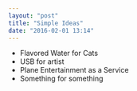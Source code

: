 ```yaml
---
layout: "post"
title: "Simple Ideas"
date: "2016-02-01 13:14"
---
```


+ Flavored Water for Cats
+ USB for artist
+ Plane Entertainment as a Service
+ Something for something
